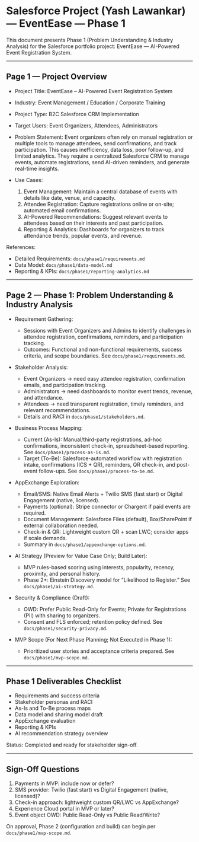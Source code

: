 # Salesforce Project (Yash Lawankar) — EventEase — Phase 1

This document presents Phase 1 (Problem Understanding & Industry Analysis) for the Salesforce portfolio project: EventEase — AI-Powered Event Registration System.

---

## Page 1 — Project Overview

- Project Title: EventEase – AI-Powered Event Registration System
- Industry: Event Management / Education / Corporate Training
- Project Type: B2C Salesforce CRM Implementation
- Target Users: Event Organizers, Attendees, Administrators

- Problem Statement:
  Event organizers often rely on manual registration or multiple tools to manage attendees, send confirmations, and track participation. This causes inefficiency, data loss, poor follow-up, and limited analytics. They require a centralized Salesforce CRM to manage events, automate registrations, send AI-driven reminders, and generate real-time insights.

- Use Cases:
  1) Event Management: Maintain a central database of events with details like date, venue, and capacity.
  2) Attendee Registration: Capture registrations online or on-site; automated email confirmations.
  3) AI-Powered Recommendations: Suggest relevant events to attendees based on their interests and past participation.
  4) Reporting & Analytics: Dashboards for organizers to track attendance trends, popular events, and revenue.

References:
- Detailed Requirements: `docs/phase1/requirements.md`
- Data Model: `docs/phase1/data-model.md`
- Reporting & KPIs: `docs/phase1/reporting-analytics.md`

---

## Page 2 — Phase 1: Problem Understanding & Industry Analysis

- Requirement Gathering:
  - Sessions with Event Organizers and Admins to identify challenges in attendee registration, confirmations, reminders, and participation tracking.
  - Outcomes: Functional and non-functional requirements, success criteria, and scope boundaries. See `docs/phase1/requirements.md`.

- Stakeholder Analysis:
  - Event Organizers → need easy attendee registration, confirmation emails, and participation tracking.
  - Administrators → need dashboards to monitor event trends, revenue, and attendance.
  - Attendees → need transparent registration, timely reminders, and relevant recommendations.
  - Details and RACI in `docs/phase1/stakeholders.md`.

- Business Process Mapping:
  - Current (As-Is): Manual/third-party registrations, ad-hoc confirmations, inconsistent check-in, spreadsheet-based reporting. See `docs/phase1/process-as-is.md`.
  - Target (To-Be): Salesforce-automated workflow with registration intake, confirmations (ICS + QR), reminders, QR check-in, and post-event follow-ups. See `docs/phase1/process-to-be.md`.

- AppExchange Exploration:
  - Email/SMS: Native Email Alerts + Twilio SMS (fast start) or Digital Engagement (native, licensed).
  - Payments (optional): Stripe connector or Chargent if paid events are required.
  - Document Management: Salesforce Files (default), Box/SharePoint if external collaboration needed.
  - Check-in & QR: Lightweight custom QR + scan LWC; consider apps if scale demands.
  - Summary in `docs/phase1/appexchange-options.md`.

- AI Strategy (Preview for Value Case Only; Build Later):
  - MVP rules-based scoring using interests, popularity, recency, proximity, and personal history.
  - Phase 2+: Einstein Discovery model for “Likelihood to Register.” See `docs/phase1/ai-strategy.md`.

- Security & Compliance (Draft):
  - OWD: Prefer Public Read-Only for Events; Private for Registrations (PII) with sharing to organizers.
  - Consent and FLS enforced; retention policy defined. See `docs/phase1/security-privacy.md`.

- MVP Scope (For Next Phase Planning; Not Executed in Phase 1):
  - Prioritized user stories and acceptance criteria prepared. See `docs/phase1/mvp-scope.md`.

---

## Phase 1 Deliverables Checklist

- Requirements and success criteria
- Stakeholder personas and RACI
- As-Is and To-Be process maps
- Data model and sharing model draft
- AppExchange evaluation
- Reporting & KPIs
- AI recommendation strategy overview

Status: Completed and ready for stakeholder sign-off.

---

## Sign-Off Questions

1) Payments in MVP: include now or defer?
2) SMS provider: Twilio (fast start) vs Digital Engagement (native, licensed)?
3) Check-in approach: lightweight custom QR/LWC vs AppExchange?
4) Experience Cloud portal in MVP or later?
5) Event object OWD: Public Read-Only vs Public Read/Write?

On approval, Phase 2 (configuration and build) can begin per `docs/phase1/mvp-scope.md`.
